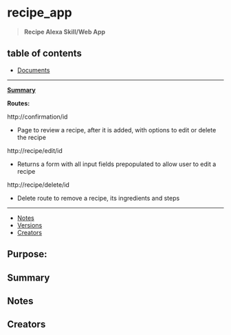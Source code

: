 # recipe_app
> **Recipe Alexa Skill/Web App**

## table of contents
* [Documents](./documents)
***

**[Summary](#Summary)**



**Routes:**

http://confirmation/id
- Page to review a recipe, after it is added, with options to edit or delete the recipe

http://recipe/edit/id
- Returns a form with all input fields prepopulated to allow user to edit a recipe

http://recipe/delete/id
- Delete route to remove a recipe, its ingredients and steps
***

* [Notes](#Notes)
* [Versions](#Versions)
* [Creators](#Creators)

## Purpose:


## Summary

## Notes


## Creators

